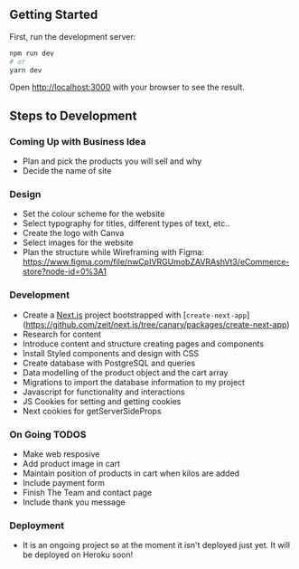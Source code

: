 ## Getting Started
First, run the development server:
```bash
npm run dev
# or
yarn dev
```
Open [http://localhost:3000](http://localhost:3000) with your browser to see the result.

## Steps to Development

### Coming Up with Business Idea
  - Plan and pick the products you will sell and why
  - Decide the name of site

### Design
  - Set the colour scheme for the website
  - Select typography for titles, different types of text, etc..
  - Create the logo with Canva
  - Select images for the website
  - Plan the structure while Wireframing with Figma: https://www.figma.com/file/nwCpIVRGUmobZAVRAshVt3/eCommerce-store?node-id=0%3A1
  
### Development
  - Create a [Next.js](https://nextjs.org/) project bootstrapped with [`create-next-app`]
    (https://github.com/zeit/next.js/tree/canary/packages/create-next-app)
  - Research for content
  - Introduce content and structure creating pages and components 
  - Install Styled components and design with CSS
  - Create database with PostgreSQL and queries
  - Data modelling of the product object and the cart array
  - Migrations to import the database information to my project
  - Javascript for functionality and interactions
  - JS Cookies for setting and getting cookies
  - Next cookies for getServerSideProps
  
### On Going TODOS
  - Make web resposive
  - Add product image in cart
  - Maintain position of products in cart when kilos are added
  - Include payment form
  - Finish The Team and contact page
  - Include thank you message

### Deployment
  - It is an ongoing project so at the moment it isn't deployed just yet. It will be deployed on Heroku soon!
 

